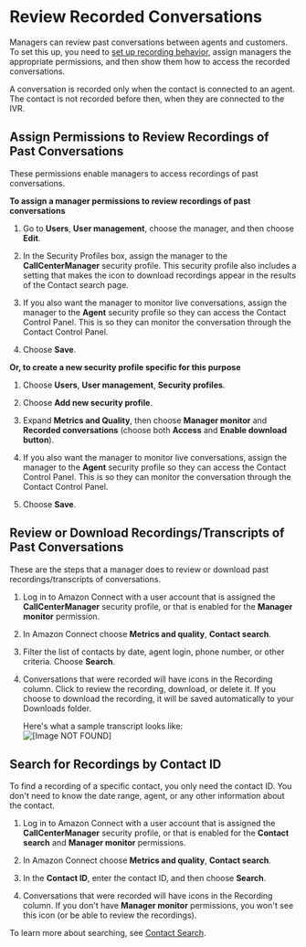 # Review Recorded Conversations<a name="recordings"></a>

Managers can review past conversations between agents and customers\. To set this up, you need to [set up recording behavior](set-up-recordings.md), assign managers the appropriate permissions, and then show them how to access the recorded conversations\. 

A conversation is recorded only when the contact is connected to an agent\. The contact is not recorded before then, when they are connected to the IVR\. 

## Assign Permissions to Review Recordings of Past Conversations<a name="manager-recording"></a>

These permissions enable managers to access recordings of past conversations\. 

**To assign a manager permissions to review recordings of past conversations**

1. Go to **Users**, **User management**, choose the manager, and then choose **Edit**\.

1. In the Security Profiles box, assign the manager to the **CallCenterManager** security profile\. This security profile also includes a setting that makes the icon to download recordings appear in the results of the Contact search page\. 

1. If you also want the manager to monitor live conversations, assign the manager to the **Agent** security profile so they can access the Contact Control Panel\. This is so they can monitor the conversation through the Contact Control Panel\.

1. Choose **Save**\. 

**Or, to create a new security profile specific for this purpose**

1. Choose **Users**, **User management**, **Security profiles**\. 

1. Choose **Add new security profile**\. 

1. Expand **Metrics and Quality**, then choose **Manager monitor** and **Recorded conversations** \(choose both **Access** and **Enable download button**\)\. 

1. If you also want the manager to monitor live conversations, assign the manager to the **Agent** security profile so they can access the Contact Control Panel\. This is so they can monitor the conversation through the Contact Control Panel\.

1. Choose **Save**\. 

## Review or Download Recordings/Transcripts of Past Conversations<a name="w21aac40c10b9"></a>

These are the steps that a manager does to review or download past recordings/transcripts of conversations\.

1. Log in to Amazon Connect with a user account that is assigned the **CallCenterManager** security profile, or that is enabled for the **Manager monitor** permission\.

1. In Amazon Connect choose **Metrics and quality**, **Contact search**\. 

1. Filter the list of contacts by date, agent login, phone number, or other criteria\. Choose **Search**\.

1. Conversations that were recorded will have icons in the Recording column\. Click to review the recording, download, or delete it\. If you choose to download the recording, it will be saved automatically to your Downloads folder\. 

   Here's what a sample transcript looks like:  
![\[Image NOT FOUND\]](http://docs.aws.amazon.com/connect/latest/adminguide/images/sample-chat-transcript.png)

## Search for Recordings by Contact ID<a name="search-recordings"></a>

To find a recording of a specific contact, you only need the contact ID\. You don't need to know the date range, agent, or any other information about the contact\. 

1. Log in to Amazon Connect with a user account that is assigned the **CallCenterManager** security profile, or that is enabled for the **Contact search** and **Manager monitor** permissions\.

1. In Amazon Connect choose **Metrics and quality**, **Contact search**\. 

1. In the **Contact ID**, enter the contact ID, and then choose **Search**\.

1. Conversations that were recorded will have icons in the Recording column\. If you don't have **Manager monitor** permissions, you won't see this icon \(or be able to review the recordings\)\. 

To learn more about searching, see [Contact Search](contact-search.md)\.